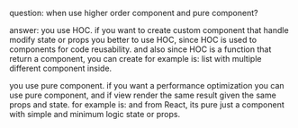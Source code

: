 question: when use higher order component and pure component?

answer:
you use HOC. if you want to create custom component that handle modify state or props you better to use HOC, since HOC is used to components for code reusability. and also since HOC is a function that return a component, you can create for example is: list with multiple different component inside.

you use pure component. if you want a performance optimization you can use pure component, and if view render the same result given the same props and state. for example is: <Text /> and <View /> from React, its pure just a component with simple and minimum logic state or props.